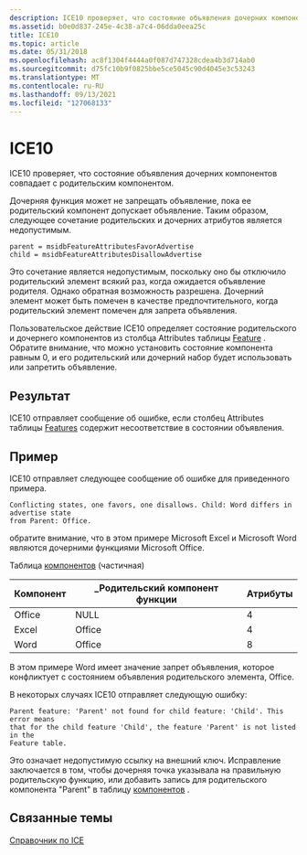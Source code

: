 ```yaml
---
description: ICE10 проверяет, что состояние объявления дочерних компонентов совпадает с родительским компонентом.
ms.assetid: b0e0d837-245e-4c38-a7c4-06dda0eea25c
title: ICE10
ms.topic: article
ms.date: 05/31/2018
ms.openlocfilehash: ac8f1304f4444a0f087d747328cdea4b3d714ab0
ms.sourcegitcommit: d75fc10b9f0825bbe5ce5045c90d4045e3c53243
ms.translationtype: MT
ms.contentlocale: ru-RU
ms.lasthandoff: 09/13/2021
ms.locfileid: "127068133"
---
```

# <a name="ice10"></a>ICE10

ICE10 проверяет, что состояние объявления дочерних компонентов совпадает с родительским компонентом.

Дочерняя функция может не запрещать объявление, пока ее родительский компонент допускает объявление. Таким образом, следующее сочетание родительских и дочерних атрибутов является недопустимым.

``` syntax
parent = msidbFeatureAttributesFavorAdvertise 
child = msidbFeatureAttributesDisallowAdvertise
```

Это сочетание является недопустимым, поскольку оно бы отключило родительский элемент всякий раз, когда ожидается объявление родителя. Однако обратная возможность разрешена. Дочерний элемент может быть помечен в качестве предпочтительного, когда родительский элемент помечен для запрета объявления.

Пользовательское действие ICE10 определяет состояние родительского и дочернего компонентов из столбца Attributes таблицы [Feature](feature-table.md) . Обратите внимание, что можно установить состояние компонента равным 0, и его родительский или дочерний набор будет использовать или запретить объявление.

## <a name="result"></a>Результат

ICE10 отправляет сообщение об ошибке, если столбец Attributes таблицы [Features](feature-table.md) содержит несоответствие в состоянии объявления.

## <a name="example"></a>Пример

ICE10 отправляет следующее сообщение об ошибке для приведенного примера.

``` syntax
Conflicting states, one favors, one disallows. Child: Word differs in advertise state 
from Parent: Office.
```

обратите внимание, что в этом примере Microsoft Excel и Microsoft Word являются дочерними функциями Microsoft Office.

Таблица [компонентов](feature-table.md) (частичная)



| Компонент | \_Родительский компонент функции | Атрибуты |
|---------|-----------------|------------|
| Office  | NULL            | 4          |
| Excel   | Office          | 4          |
| Word    | Office          | 8          |



 

В этом примере Word имеет значение запрет объявления, которое конфликтует с состоянием объявления родительского элемента, Office.

В некоторых случаях ICE10 отправляет следующую ошибку:

``` syntax
Parent feature: 'Parent' not found for child feature: 'Child'. This error means 
that for the child feature 'Child', the feature 'Parent' is not listed in the 
Feature table.
```

Это означает недопустимую ссылку на внешний ключ. Исправление заключается в том, чтобы дочерняя точка указывала на правильную родительскую функцию, или добавить запись для родительского компонента "Parent" в таблицу [компонентов](feature-table.md) .

## <a name="related-topics"></a>Связанные темы

<dl> <dt>

[Справочник по ICE](ice-reference.md)
</dt> </dl>

 

 



